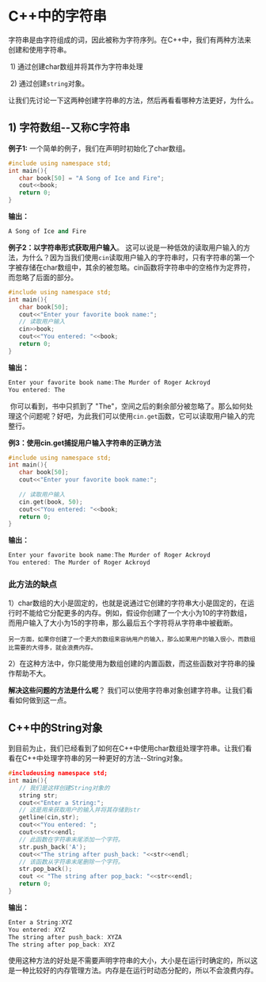 # C++中的字符串
​	字符串是由字符组成的词，因此被称为字符序列。在C++中，我们有两种方法来创建和使用字符串。

​		1) 通过创建char数组并将其作为字符串处理 

​		2) 通过创建`string`对象。


​	让我们先讨论一下这两种创建字符串的方法，然后再看看哪种方法更好，为什么。


## 1) 字符数组--又称C字符串
**例子1:** 
	一个简单的例子，我们在声明时初始化了char数组。


```cpp
#include using namespace std;
int main(){
   char book[50] = "A Song of Ice and Fire";
   cout<<book;
   return 0;
}
```
  **输出：**


```cpp
A Song of Ice and Fire
```
**例子2：以字符串形式获取用户输入**。
	这可以说是一种低效的读取用户输入的方法，为什么？因为当我们使用`cin`读取用户输入的字符串时，只有字符串的第一个字被存储在char数组中，其余的被忽略。cin函数将字符串中的空格作为定界符，而忽略了后面的部分。


```cpp
#include using namespace std;
int main(){
   char book[50];
   cout<<"Enter your favorite book name:";
   // 读取用户输入
   cin>>book;
   cout<<"You entered: "<<book;
   return 0;
}
```
  **输出：**


```cpp
Enter your favorite book name:The Murder of Roger Ackroyd
You entered: The
```
​	你可以看到，书中只抓到了 "The"，空间之后的剩余部分被忽略了。那么如何处理这个问题呢？好吧，为此我们可以使用`cin.get`函数，它可以读取用户输入的完整行。

**例3：使用cin.get捕捉用户输入字符串的正确方法**


```cpp
#include using namespace std;
int main(){
   char book[50];
   cout<<"Enter your favorite book name:";
 
   // 读取用户输入
   cin.get(book, 50);
   cout<<"You entered: "<<book;
   return 0;
}
```
  **输出：**


```cpp
Enter your favorite book name:The Murder of Roger Ackroyd
You entered: The Murder of Roger Ackroyd
```
### 此方法的缺点
​	1）char数组的大小是固定的，也就是说通过它创建的字符串大小是固定的，在运行时不能给它分配更多的内存。例如，假设你创建了一个大小为10的字符数组，而用户输入了大小为15的字符串，那么最后五个字符将从字符串中被截断。

   	另一方面，如果你创建了一个更大的数组来容纳用户的输入，那么如果用户的输入很小，而数组比需要的大得多，就会浪费内存。


​	2）在这种方法中，你只能使用为数组创建的内置函数，而这些函数对字符串的操作帮助不大。

**解决这些问题的方法是什么呢**？
	我们可以使用字符串对象创建字符串。让我们看看如何做到这一点。


## C++中的String对象
​	到目前为止，我们已经看到了如何在C++中使用char数组处理字符串。让我们看看在C++中处理字符串的另一种更好的方法--String对象。


```cpp
#includeusing namespace std;
int main(){
   // 我们是这样创建String对象的
   string str;
   cout<<"Enter a String:";
   // 这是用来获取用户的输入并将其存储到str
   getline(cin,str);
   cout<<"You entered: ";
   cout<<str<<endl;
   // 此函数在字符串末尾添加一个字符。
   str.push_back('A');
   cout<<"The string after push_back: "<<str<<endl;
   // 该函数从字符串末尾删除一个字符。
   str.pop_back();
   cout << "The string after pop_back: "<<str<<endl;
   return 0;
}
```
  **输出：**


```cpp
Enter a String:XYZ
You entered: XYZ
The string after push_back: XYZA
The string after pop_back: XYZ
```
​	使用这种方法的好处是不需要声明字符串的大小，大小是在运行时确定的，所以这是一种比较好的内存管理方法。内存是在运行时动态分配的，所以不会浪费内存。
